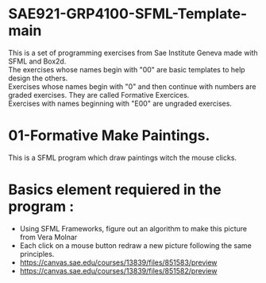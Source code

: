 # SAE921-GRP4100-SFML-Template-main  

This is a set of programming exercises from Sae Institute Geneva made with SFML and Box2d.  
The exercises whose names begin with "00" are basic templates to help design the others.  
Exercises whose names begin with "0" and then continue with numbers are graded exercises. They are called Formative Exercices.    
Exercises with names beginning with "E00" are ungraded exercises.  

# 01-Formative Make Paintings.  

This is a SFML program which draw paintings witch the mouse clicks.  

# Basics element requiered in the program :  

* Using SFML Frameworks, figure out an algorithm to make this picture from Vera Molnar
* Each click on a mouse button redraw a new picture following the same principles.  
* https://canvas.sae.edu/courses/13839/files/851583/preview  
* https://canvas.sae.edu/courses/13839/files/851582/preview  


